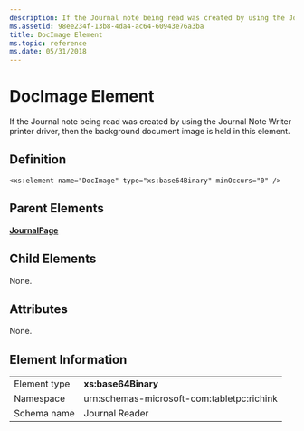 ```yaml
---
description: If the Journal note being read was created by using the Journal Note Writer printer driver, then the background document image is held in this element.
ms.assetid: 98ee234f-13b8-4da4-ac64-60943e76a3ba
title: DocImage Element
ms.topic: reference
ms.date: 05/31/2018
---
```


# DocImage Element

If the Journal note being read was created by using the Journal Note Writer printer driver, then the background document image is held in this element.

## Definition

``` syntax
<xs:element name="DocImage" type="xs:base64Binary" minOccurs="0" />
```

## Parent Elements

[**JournalPage**](journalpage-element.md)

## Child Elements

None.

## Attributes

None.

## Element Information



|              |                                            |
|--------------|--------------------------------------------|
| Element type | **xs:base64Binary**                        |
| Namespace    | urn:schemas-microsoft-com:tabletpc:richink |
| Schema name  | Journal Reader                             |



 

 

 



